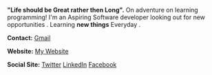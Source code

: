 **"Life should be Great rather then Long".**
On adventure on learning programming! 
I'm an Aspiring Software developer looking out for new opportunities .
Learning **new things** Everyday . 

**Contact:**
[Gmail](https://www.github.com/sahil14498@gmail.com)

**Website:** [My Website](https://sahiljanbandhu.github.io/)

**Social Site:**
[Twitter](https://twitter.com/sahil_janbandhu) [LinkedIn](https://www.linkedin.com/in/sahil-janbandhu-80810312b/) [Facebook](https://www.facebook.com/s.d.janbandhu)



